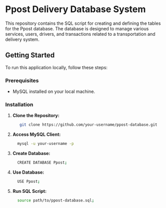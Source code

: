 # Ppost Delivery Database System 

This repository contains the SQL script for creating and defining the tables for the Ppost database. The database is designed to manage various services, users, drivers, and transactions related to a transportation and delivery system.

## Getting Started

To run this application locally, follow these steps:

### Prerequisites

- MySQL installed on your local machine.

### Installation

1. **Clone the Repository:**
   ```bash
      git clone https://github.com/your-username/ppost-database.git

2. **Access MySQL Client:**
   ```bash
     mysql -u your-username -p

4. **Create Database:**
   ```bash
     CREATE DATABASE Ppost;

6. **Use Database:**
   ```bash
     USE Ppost;

8. **Run SQL Script:**   
    ```bash
      source path/to/ppost-database.sql;

